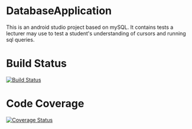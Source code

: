 # DatabaseApplication
This is an android studio project based on mySQL. It contains tests a lecturer may use to test a student's understanding of cursors and running sql queries.


# Build Status
[![Build Status](https://app.bitrise.io/app/e3fb0a0c3f637bb9/status.svg?token=1AZ7htJOKJsw38B0JbSNfQ&branch=master)](https://app.bitrise.io/app/e3fb0a0c3f637bb9)

# Code Coverage
[![Coverage Status](https://coveralls.io/repos/github/OpenSauce-Wits/DatabaseApplication/badge.svg?branch=master)](https://coveralls.io/github/OpenSauce-Wits/DatabaseApplication?branch=master)
